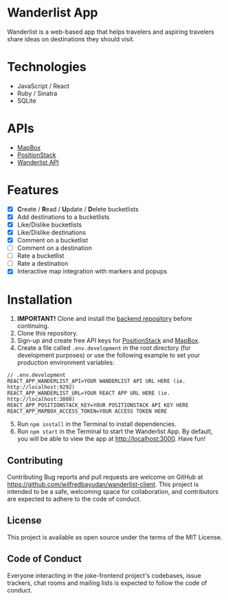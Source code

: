 # Wanderlist App

Wanderlist is a web-based app that helps travelers and aspiring travelers share ideas on destinations they should visit.

# Technologies
* JavaScript / React
* Ruby / Sinatra
* SQLite 

# APIs
* [MapBox](https://www.mapbox.com/)
* [PositionStack](https://positionstack.com/)
* [Wanderlist API](https://github.com/wilfredbayudan/wanderlist-server)

# Features
- [x] **C**reate / **R**ead / **U**pdate / **D**elete bucketlists
- [x] Add destinations to a bucketlists
- [x] Like/Dislike bucketlists
- [x] Like/Dislike destinations
- [x] Comment on a bucketlist
- [ ] Comment on a destination
- [ ] Rate a bucketlist
- [ ] Rate a destination
- [x] Interactive map integration with markers and popups

# Installation
1. **IMPORTANT!** Clone and install the [backend repository](https://github.com/wilfredbayudan/wanderlist-server) before continuing.
2. Clone this repository.
3. Sign-up and create free API keys for [PositionStack](https://positionstack.com/) and [MapBox](https://www.mapbox.com/).
4. Create a file called `.env.development` in the root directory (for development purposes) or use the following example to set your production environment variables:

```
// .env.development
REACT_APP_WANDERLIST_API=YOUR WANDERLIST API URL HERE (ie. http://localhost:9292)
REACT_APP_WANDERLIST_URL=YOUR REACT APP URL HERE (ie. http://localhost:3000)
REACT_APP_POSITIONSTACK_KEY=YOUR POSITIONSTACK API KEY HERE
REACT_APP_MAPBOX_ACCESS_TOKEN=YOUR ACCESS TOKEN HERE
```
5. Run `npm install` in the Terminal to install dependencies.
6. Run `npm start` in the Terminal to start the Wanderlist App. By default, you will be able to view the app at [http://localhost:3000](http://localhost:3000). Have fun!

## Contributing

Contributing Bug reports and pull requests are welcome on GitHub at https://github.com/wilfredbayudan/wanderlist-client. This project is intended to be a safe, welcoming space for collaboration, and contributors are expected to adhere to the code of conduct.

## License

This project is available as open source under the terms of the MIT License.

## Code of Conduct

Everyone interacting in the joke-frontend project's codebases, issue trackers, chat rooms and mailing lists is expected to follow the code of conduct.
